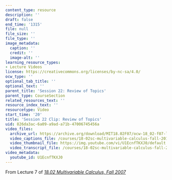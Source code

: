 ```yaml
---
content_type: resource
description: ''
draft: false
end_time: '1315'
file: null
file_size: ''
file_type: ''
image_metadata:
  caption: ''
  credit: ''
  image-alt: ''
learning_resource_types:
- Lecture Videos
license: https://creativecommons.org/licenses/by-nc-sa/4.0/
ocw_type: ''
optional_tab_title: ''
optional_text: ''
parent_title: 'Session 22: Review of Topics'
parent_type: CourseSection
related_resources_text: ''
resource_index_text: ''
resourcetype: Video
start_time: '20'
title: 'Session 22 Clip: Review of Topics'
uid: 826da3ac-6a09-a9ad-a71b-47006745456a
video_files:
  archive_url: https://archive.org/download/MIT18.02F07/ocw-18_02-f07-lec07_300k.mp4
  video_captions_file: /courses/18-02sc-multivariable-calculus-fall-2010/U1EcnfTKXJ0_captions.vtt
  video_thumbnail_file: https://img.youtube.com/vi/U1EcnfTKXJ0/default.jpg
  video_transcript_file: /courses/18-02sc-multivariable-calculus-fall-2010/U1EcnfTKXJ0_transcript.pdf
video_metadata:
  youtube_id: U1EcnfTKXJ0
---
```

From Lecture 7 of [_18.02 Multivariable Calculus, Fall 2007_](/courses/18-02-multivariable-calculus-fall-2007/video_galleries/video-lectures)